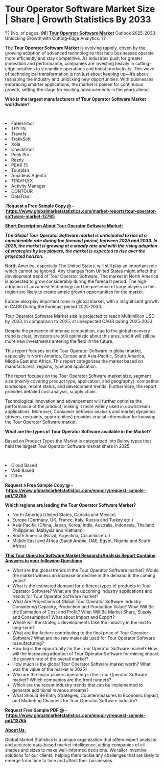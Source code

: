 <H1>Tour Operator Software Market Size | Share | Growth Statistics By 2033</H1><p>?? [No. of pages:&nbsp;<strong><em>98</em></strong>]&nbsp;<strong><a href="https://www.globalmarketstatistics.com/market-reports/tour-operator-software-market-12765">Tour Operator Software&nbsp;Market</a></strong>&nbsp;Outlook 2025-2033: Unlocking Growth with Cutting-Edge Analytics: ??</p><p>The <strong>Tour Operator Software Market</strong> is evolving rapidly, driven by the growing adoption of advanced technologies that help businesses operate more efficiently and stay competitive. As industries push for greater innovation and performance, companies are investing heavily in cutting-edge solutions to streamline operations and boost productivity. This wave of technological transformation is not just about keeping up&mdash;it&rsquo;s about reshaping the industry and unlocking new opportunities. With businesses embracing smarter applications, the market is poised for continuous growth, setting the stage for exciting advancements in the years ahead.</p><p><strong>Who is the largest manufacturers of Tour Operator Software Market worldwide?</strong></p><p>&nbsp;<li>FareHarbor<li> TRYTN<li> Travefy<li> TrekkSoft<li> Xola<li> Checkfront<li> Peek Pro<li> Rezdy<li> PEAK 15<li> Tourplan<li> Amadeus Agenta<li> TRAVFLEX<li> Activity Manager<li> CONTOUR<li> DataTrax</p><p>&nbsp;<strong>Request a Free Sample Copy @ -&nbsp;<a href="https://www.globalmarketstatistics.com/market-reports/tour-operator-software-market-12765">https://www.globalmarketstatistics.com/market-reports/tour-operator-software-market-12765</a></strong></p><p><strong><u>Short Description About Tour Operator Software Market:</u></strong></p><p><strong><em>The Global Tour Operator Software market is anticipated to rise at a considerable rate during the forecast period, between 2025 and 2033. In 2025, the market is growing at a steady rate and with the rising adoption of strategies by key players, the market is expected to rise over the projected horizon.</em></strong></p><p>North America, especially The United States, will still play an important role which cannot be ignored. Any changes from United States might affect the development trend of Tour Operator Software. The market in North America is expected to grow considerably during the forecast period. The high adoption of advanced technology and the presence of large players in this region are likely to create ample growth opportunities for the market.</p><p>Europe also play important roles in global market, with a magnificent growth in CAGR During the Forecast period 2025-2033.</p><p>Tour Operator Software Market size is projected to reach Multimillion USD by 2033, In comparison to 2025, at unexpected CAGR during 2025-2033.</p><p>Despite the presence of intense competition, due to the global recovery trend is clear, investors are still optimistic about this area, and it will still be more new investments entering the field in the future.</p><p>This report focuses on the Tour Operator Software in global market, especially in North America, Europe and Asia-Pacific, South America, Middle East and Africa. This report categorizes the market based on manufacturers, regions, type and application.</p><p>The report focuses on the Tour Operator Software market size, segment size (mainly covering product type, application, and geography), competitor landscape, recent status, and development trends. Furthermore, the report provides detailed cost analysis, supply chain.</p><p>Technological innovation and advancement will further optimize the performance of the product, making it more widely used in downstream applications. Moreover, Consumer behavior analysis and market dynamics (drivers, restraints, opportunities) provides crucial information for knowing the Tour Operator Software market.</p><p><strong>What are the types of Tour Operator Software available in the Market?</strong></p><p>Based on Product Types the Market is categorized into Below types that held the largest Tour Operator Software market share in 2025.</p><p>&nbsp;<li>Cloud Based<li> Web Based<li> Other&nbsp;</p><p><strong>Request a Free Sample Copy @ -&nbsp;<a href="https://www.globalmarketstatistics.com/enquiry/request-sample-pdf/12765">https://www.globalmarketstatistics.com/enquiry/request-sample-pdf/12765</a></strong></p><p><strong>Which regions are leading the Tour Operator Software Market?</strong></p><ul><li>North America (United States, Canada and Mexico)</li><li>Europe (Germany, UK, France, Italy, Russia and Turkey etc.)</li><li>Asia-Pacific (China, Japan, Korea, India, Australia, Indonesia, Thailand, Philippines, Malaysia and Vietnam)</li><li>South America (Brazil, Argentina, Columbia etc.)</li><li>Middle East and Africa (Saudi Arabia, UAE, Egypt, Nigeria and South Africa)</li></ul><p><strong><u>This Tour Operator Software Market Research/Analysis Report Contains Answers to your following Questions</u></strong></p><ul><li>What are the global trends in the Tour Operator Software market? Would the market witness an increase or decline in the demand in the coming years?</li><li>What is the estimated demand for different types of products in Tour Operator Software? What are the upcoming industry applications and trends for Tour Operator Software market?</li><li>What Are Projections of Global Tour Operator Software Industry Considering Capacity, Production and Production Value? What Will Be the Estimation of Cost and Profit? What Will Be Market Share, Supply and Consumption? What about Import and Export?</li><li>Where will the strategic developments take the industry in the mid to long-term?</li><li>What are the factors contributing to the final price of Tour Operator Software? What are the raw materials used for Tour Operator Software manufacturing?</li><li>How big is the opportunity for the Tour Operator Software market? How will the increasing adoption of Tour Operator Software for mining impact the growth rate of the overall market?</li><li>How much is the global Tour Operator Software market worth? What was the value of the market In 2025?</li><li>Who are the major players operating in the Tour Operator Software market? Which companies are the front runners?</li><li>Which are the recent industry trends that can be implemented to generate additional revenue streams?</li><li>What Should Be Entry Strategies, Countermeasures to Economic Impact, and Marketing Channels for Tour Operator Software Industry?</li></ul><p><strong>Request Free Sample PDF @ -&nbsp;<a href="https://www.globalmarketstatistics.com/enquiry/request-sample-pdf/12765">https://www.globalmarketstatistics.com/enquiry/request-sample-pdf/12765</a></strong></p><p><strong><u>About Us:</u></strong></p><p>Global Market Statistics&nbsp;is a unique organization that offers expert analysis and accurate data-based market intelligence, aiding companies of all shapes and sizes to make well-informed decisions. We tailor inventive solutions for our clients, helping them tackle any challenges that are likely to emerge from time to time and affect their businesses.</p>
